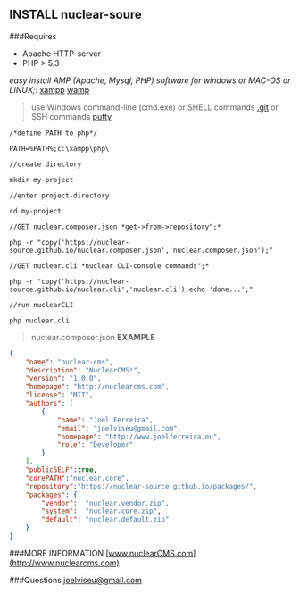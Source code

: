 ## INSTALL nuclear-soure
###Requires
- Apache  HTTP-server
- PHP > 5.3

*easy install AMP (Apache, Mysql, PHP) software for windows or MAC-OS or LINUX;:*
[xampp](https://www.apachefriends.org/pt_br/index.html)
[wamp](http://www.wampserver.com/en/)


>  use Windows command-line (cmd.exe) or SHELL commands [.git](https://git-scm.com/) or SSH commands [putty](http://www.putty.org/)

```
/*define PATH to php*/

PATH=%PATH%;c:\xampp\php\

//create directory

mkdir my-project

//enter project-directory

cd my-project

//GET nuclear.composer.json *get->from->repository";*

php -r "copy('https://nuclear-source.github.io/nuclear.composer.json','nuclear.composer.json');"

//GET nuclear.cli *nuclear CLI-console commands";*

php -r "copy('https://nuclear-source.github.io/nuclear.cli','nuclear.cli');echo 'done...';" 

//run nuclearCLI

php nuclear.cli
```

>  nuclear.composer.json __EXAMPLE__

```json
{
    "name": "nuclear-cms",
    "description": "NuclearCMS!",
    "version": "1.0.0",
    "homepage": "http://nuclearcms.com",
    "license": "MIT",
    "authors": [
        {
            "name": "Joel Ferreira",
            "email": "joelviseu@gmail.com",
            "homepage": "http://www.joelferreira.eu",
            "role": "Developer"
        }
    ],
    "publicSELF":true,
    "corePATH":"nuclear.core",
    "repository":"https://nuclear-source.github.io/packages/",
    "packages": {
        "vendor":  "nuclear.vendor.zip",
        "system":  "nuclear.core.zip",
        "default": "nuclear.default.zip"
    }
}
```

###MORE INFORMATION
[www.nuclearCMS.com](http://www.nuclearcms.com)

###Questions
joelviseu@gmail.com

